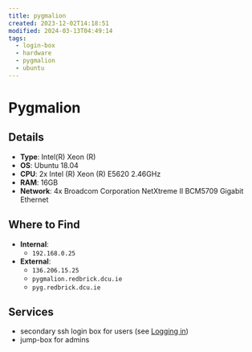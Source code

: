 ```yaml
---
title: pygmalion
created: 2023-12-02T14:18:51
modified: 2024-03-13T04:49:14
tags:
  - login-box
  - hardware
  - pygmalion
  - ubuntu
---
```


# Pygmalion

## Details

- **Type**: Intel(R) Xeon (R)
- **OS**: Ubuntu 18.04
- **CPU**: 2x Intel (R) Xeon (R) E5620 2.46GHz
- **RAM**: 16GB
- **Network**: 4x Broadcom Corporation NetXtreme II BCM5709 Gigabit Ethernet

## Where to Find

- **Internal**:
	- `192.168.0.25`
- **External**:
	- `136.206.15.25`
	- `pygmalion.redbrick.dcu.ie`
	- `pyg.redbrick.dcu.ie`

## Services

- secondary ssh login box for users (see [Logging in](../services/servers.md#Logging%20in))
- jump-box for admins
